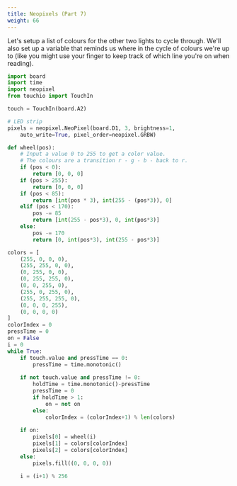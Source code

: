 ```yaml
---
title: Neopixels (Part 7)
weight: 66
---
```

Let's setup a list of colours for the other two lights
to cycle through. We'll also set up a variable that reminds
us where in the cycle of colours we're up to (like you might
use your finger to keep track of which line you're on when
reading).

```python {linenos=table, hl_lines="28-39 52-53 57-58"}
import board
import time
import neopixel
from touchio import TouchIn

touch = TouchIn(board.A2)

# LED strip
pixels = neopixel.NeoPixel(board.D1, 3, brightness=1,
    auto_write=True, pixel_order=neopixel.GRBW)

def wheel(pos):
    # Input a value 0 to 255 to get a color value.
    # The colours are a transition r - g - b - back to r.
    if (pos < 0):
        return [0, 0, 0]
    if (pos > 255):
        return [0, 0, 0]
    if (pos < 85):
        return [int(pos * 3), int(255 - (pos*3)), 0]
    elif (pos < 170):
        pos -= 85
        return [int(255 - pos*3), 0, int(pos*3)]
    else:
        pos -= 170
        return [0, int(pos*3), int(255 - pos*3)]

colors = [
    (255, 0, 0, 0),
    (255, 255, 0, 0),
    (0, 255, 0, 0),
    (0, 255, 255, 0),
    (0, 0, 255, 0),
    (255, 0, 255, 0),
    (255, 255, 255, 0),
    (0, 0, 0, 255),
    (0, 0, 0, 0)
]
colorIndex = 0
pressTime = 0
on = False
i = 0
while True:
    if touch.value and pressTime == 0:
        pressTime = time.monotonic()
    
    if not touch.value and pressTime != 0:
        holdTime = time.monotonic()-pressTime
        pressTime = 0
        if holdTime > 1:
            on = not on
        else:
            colorIndex = (colorIndex+1) % len(colors)
    
    if on:
        pixels[0] = wheel(i)
        pixels[1] = colors[colorIndex]
        pixels[2] = colors[colorIndex]
    else:
        pixels.fill((0, 0, 0, 0))
    
    i = (i+1) % 256
```
